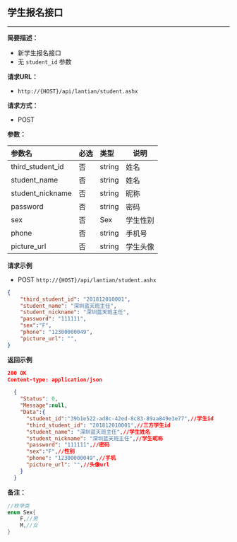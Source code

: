 ## 学生报名接口
--------------------
**简要描述：** 

- 新学生报名接口
- 无 `student_id` 参数

**请求URL：** 
- `http://{HOST}/api/lantian/student.ashx`
  
**请求方式：**
- POST

**参数：** 

|参数名|必选|类型|说明|
|:----    |:---|:----- |-----   |
|third_student_id    |否  |string |姓名   |
|student_name    |否  |string |姓名   |
|student_nickname    |否  |string |昵称   |
|password    |否  |string |密码   |
|sex    |否  |Sex |学生性别   |
|phone    |否  |string |手机号   |
|picture_url    |否  |string |学生头像   |

**请求示例**

- POST `http://{HOST}/api/lantian/student.ashx`
``` json
{
    "third_student_id": "201812010001",
    "student_name": "深圳蓝天班主任",
    "student_nickname": "深圳蓝天班主任",
    "password": "111111",
    "sex":"F",
    "phone": "12300000049",
    "picture_url": "",
}
```

**返回示例**

``` json
200 OK
Content-type: application/json

  {
    "Status": 0,
    "Message":null,
    "Data":{
      "student_id":"39b1e522-ad8c-42ed-8c83-89aa849e3e77",//学生id
      "third_student_id": "201812010001",//三方学生id
      "student_name": "深圳蓝天班主任",//学生姓名
      "student_nickname": "深圳蓝天班主任",//学生昵称
      "password": "111111",//密码
      "sex":"F",//性别
      "phone": "12300000049",//手机
      "picture_url": "",//头像url
    }
  }
```

**备注：** 
``` csharp
//枚举类
enum Sex{
    F,//男
    M,//女
}
```